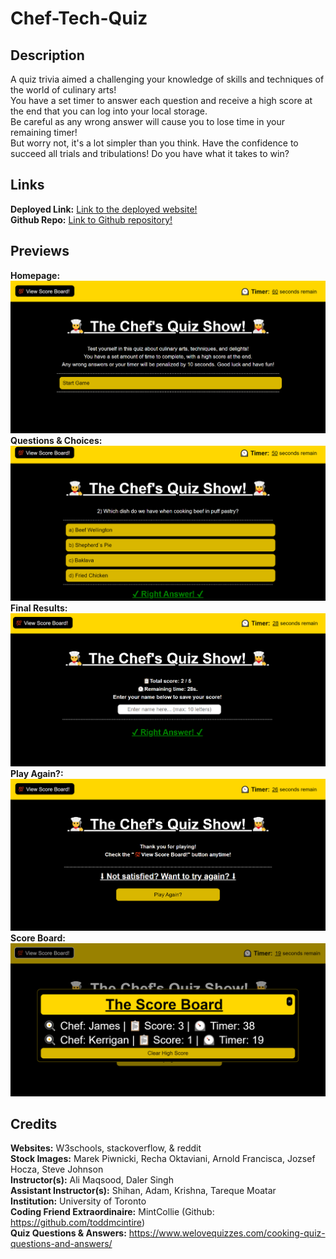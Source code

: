 # Chef-Tech-Quiz

## Description
A quiz trivia aimed a challenging your knowledge of skills and techniques of the world of culinary arts! <br>
You have a set timer to answer each question and receive a high score at the end that you can log into your local storage. <br>
Be careful as any wrong answer will cause you to lose time in your remaining timer! <br>
But worry not, it's a lot simpler than you think. Have the confidence to succeed all trials and tribulations! Do you have what it takes to win? <br>

## Links
**Deployed Link:** [Link to the deployed website!](https://heaveness.github.io/chef-tech-quiz/) <br>
**Github Repo:** [Link to Github repository!](https://github.com/Heaveness/chef-tech-quiz) <br>

## Previews
**Homepage:** <br>
![Website Preview Image.](/assets/images/website-preview-1.png) <br>
**Questions & Choices:** <br>
![Website Preview Image.](/assets/images/website-preview-2.png) <br>
**Final Results:** <br>
![Website Preview Image.](/assets/images/website-preview-3.png) <br>
**Play Again?:** <br>
![Website Preview Image.](/assets/images/website-preview-4.png) <br>
**Score Board:** <br>
![Website Preview Image.](/assets/images/website-preview-5.png) <br>

## Credits

**Websites:** W3schools, stackoverflow, & reddit <br>
**Stock Images:** Marek Piwnicki, Recha Oktaviani, Arnold Francisca, Jozsef Hocza, Steve Johnson <br>
**Instructor(s):** Ali Maqsood, Daler Singh <br>
**Assistant Instructor(s):** Shihan, Adam, Krishna, Tareque Moatar <br>
**Institution:** University of Toronto <br>
**Coding Friend Extraordinaire:** MintCollie (Github: https://github.com/toddmcintire)<br>
**Quiz Questions & Answers:** https://www.welovequizzes.com/cooking-quiz-questions-and-answers/ <br>
